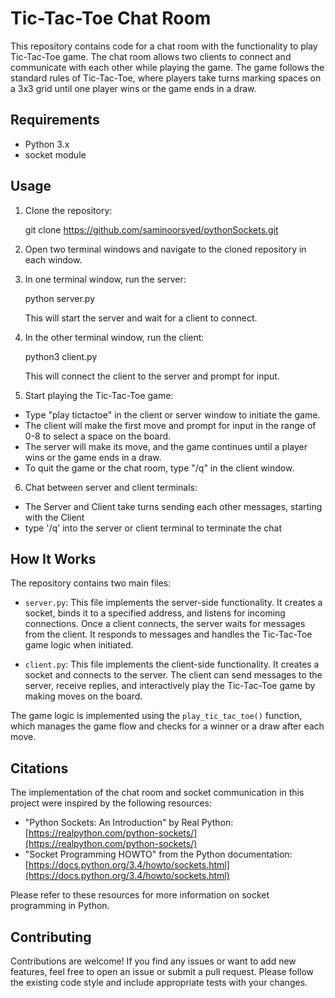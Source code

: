 # Tic-Tac-Toe Chat Room

This repository contains code for a chat room with the functionality to play Tic-Tac-Toe game. The chat room allows two clients to connect and communicate with each other while playing the game. The game follows the standard rules of Tic-Tac-Toe, where players take turns marking spaces on a 3x3 grid until one player wins or the game ends in a draw.

## Requirements

- Python 3.x
- socket module

## Usage

1. Clone the repository:
    
    git clone https://github.com/saminoorsyed/pythonSockets.git

2. Open two terminal windows and navigate to the cloned repository in each window.

3. In one terminal window, run the server:

    python server.py

    This will start the server and wait for a client to connect.

4. In the other terminal window, run the client:

    python3 client.py
    
    This will connect the client to the server and prompt for input.

5. Start playing the Tic-Tac-Toe game:

- Type "play tictactoe" in the client or server window to initiate the game.
- The client will make the first move and prompt for input in the range of 0-8 to select a space on the board.
- The server will make its move, and the game continues until a player wins or the game ends in a draw.
- To quit the game or the chat room, type "/q" in the client window.

6. Chat between server and client terminals:

- The Server and Client take turns sending each other messages, starting with the Client
- type '/q' into the server or client terminal to terminate the chat

## How It Works

The repository contains two main files:

- `server.py`: This file implements the server-side functionality. It creates a socket, binds it to a specified address, and listens for incoming connections. Once a client connects, the server waits for messages from the client. It responds to messages and handles the Tic-Tac-Toe game logic when initiated.

- `client.py`: This file implements the client-side functionality. It creates a socket and connects to the server. The client can send messages to the server, receive replies, and interactively play the Tic-Tac-Toe game by making moves on the board.

The game logic is implemented using the `play_tic_tac_toe()` function, which manages the game flow and checks for a winner or a draw after each move.

## Citations

The implementation of the chat room and socket communication in this project were inspired by the following resources:

- "Python Sockets: An Introduction" by Real Python: [https://realpython.com/python-sockets/](https://realpython.com/python-sockets/)
- "Socket Programming HOWTO" from the Python documentation: [https://docs.python.org/3.4/howto/sockets.html](https://docs.python.org/3.4/howto/sockets.html)

Please refer to these resources for more information on socket programming in Python.

## Contributing

Contributions are welcome! If you find any issues or want to add new features, feel free to open an issue or submit a pull request. Please follow the existing code style and include appropriate tests with your changes.



